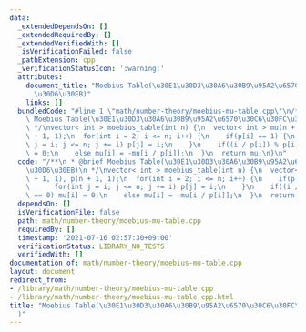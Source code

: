 ```yaml
---
data:
  _extendedDependsOn: []
  _extendedRequiredBy: []
  _extendedVerifiedWith: []
  _isVerificationFailed: false
  _pathExtension: cpp
  _verificationStatusIcon: ':warning:'
  attributes:
    document_title: "Moebius Table(\u30E1\u30D3\u30A6\u30B9\u95A2\u6570\u30C6\u30FC\
      \u30D6\u30EB)"
    links: []
  bundledCode: "#line 1 \"math/number-theory/moebius-mu-table.cpp\"\n/**\n * @brief\
    \ Moebius Table(\u30E1\u30D3\u30A6\u30B9\u95A2\u6570\u30C6\u30FC\u30D6\u30EB)\n\
    \ */\nvector< int > moebius_table(int n) {\n  vector< int > mu(n + 1, 1), p(n\
    \ + 1, 1);\n  for(int i = 2; i <= n; i++) {\n    if(p[i] == 1) {\n      for(int\
    \ j = i; j <= n; j += i) p[j] = i;\n    }\n    if((i / p[i]) % p[i] == 0) mu[i]\
    \ = 0;\n    else mu[i] = -mu[i / p[i]];\n  }\n  return mu;\n}\n"
  code: "/**\n * @brief Moebius Table(\u30E1\u30D3\u30A6\u30B9\u95A2\u6570\u30C6\u30FC\
    \u30D6\u30EB)\n */\nvector< int > moebius_table(int n) {\n  vector< int > mu(n\
    \ + 1, 1), p(n + 1, 1);\n  for(int i = 2; i <= n; i++) {\n    if(p[i] == 1) {\n\
    \      for(int j = i; j <= n; j += i) p[j] = i;\n    }\n    if((i / p[i]) % p[i]\
    \ == 0) mu[i] = 0;\n    else mu[i] = -mu[i / p[i]];\n  }\n  return mu;\n}\n"
  dependsOn: []
  isVerificationFile: false
  path: math/number-theory/moebius-mu-table.cpp
  requiredBy: []
  timestamp: '2021-07-16 02:57:30+09:00'
  verificationStatus: LIBRARY_NO_TESTS
  verifiedWith: []
documentation_of: math/number-theory/moebius-mu-table.cpp
layout: document
redirect_from:
- /library/math/number-theory/moebius-mu-table.cpp
- /library/math/number-theory/moebius-mu-table.cpp.html
title: "Moebius Table(\u30E1\u30D3\u30A6\u30B9\u95A2\u6570\u30C6\u30FC\u30D6\u30EB\
  )"
---
```

